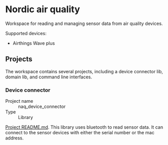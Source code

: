# Nordic air quality

Workspace for reading and managing sensor data from air quality devices. 

Supported devices:

- Airthings Wave plus

## Projects

The workspace contains several projects, including a device connector lib, domain lib, and command line interfaces. 

### Device connector

<dl>
    <dt>Project name</dt>
    <dd>naq_device_connector</dd>
    <dt>Type</dt>
    <dd>Library</dd>
</dl>

[Project README.md](./crates/naq_device_connector/README.md).
This library uses bluetooth to read sensor data. 
It can connect to the sensor devices with either the serial number or the mac address.  
